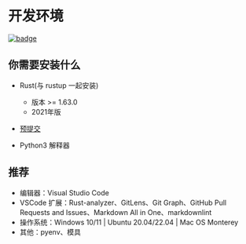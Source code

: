 # 开发环境

[![badge](https://img.shields.io/endpoint.svg?url=https%3A%2F%2Fgezf7g7pd5.execute-api.ap-northeast-1.amazonaws.com%2Fdefault%2Fsource_up_to_date%3Fowner%3Derg-lang%26repos%3Derg%26ref%3Dmain%26path%3Ddoc/EN/dev_guide/env.md%26commit_hash%3Dd15cbbf7b33df0f78a575cff9679d84c36ea3ab1)](https://gezf7g7pd5.execute-api.ap-northeast-1.amazonaws.com/default/source_up_to_date?owner=erg-lang&repos=erg&ref=main&path=doc/EN/dev_guide/env.md&commit_hash=d15cbbf7b33df0f78a575cff9679d84c36ea3ab1)

## 你需要安装什么

* Rust(与 rustup 一起安装)

    * 版本 >= 1.63.0
    * 2021年版

* [预提交](https://pre-commit.com/)

* Python3 解释器

## 推荐

* 编辑器：Visual Studio Code
* VSCode 扩展：Rust-analyzer、GitLens、Git Graph、GitHub Pull Requests and Issues、Markdown All in One、markdownlint
* 操作系统：Windows 10/11 | Ubuntu 20.04/22.04 | Mac OS Monterey
* 其他：pyenv、模具